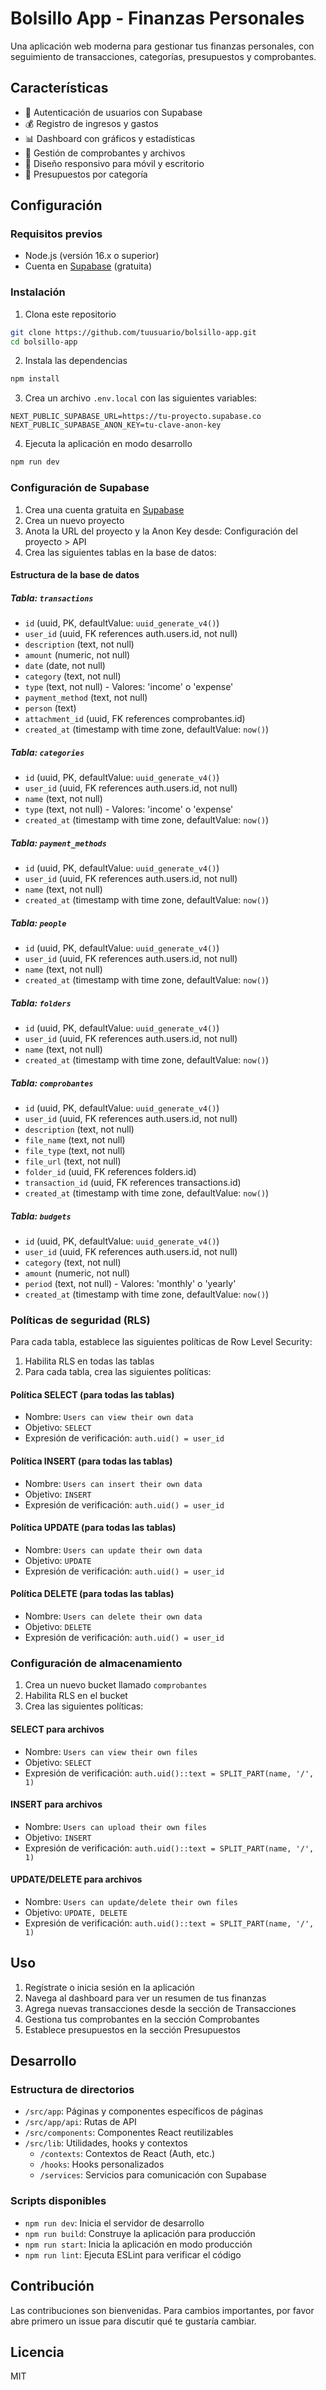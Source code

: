 # Bolsillo App - Finanzas Personales

Una aplicación web moderna para gestionar tus finanzas personales, con seguimiento de transacciones, categorías, presupuestos y comprobantes.

## Características

- 🔐 Autenticación de usuarios con Supabase
- 💰 Registro de ingresos y gastos
- 📊 Dashboard con gráficos y estadísticas
- 📃 Gestión de comprobantes y archivos
- 📱 Diseño responsivo para móvil y escritorio
- 💼 Presupuestos por categoría

## Configuración

### Requisitos previos

- Node.js (versión 16.x o superior)
- Cuenta en [Supabase](https://supabase.com) (gratuita)

### Instalación

1. Clona este repositorio
```bash
git clone https://github.com/tuusuario/bolsillo-app.git
cd bolsillo-app
```

2. Instala las dependencias
```bash
npm install
```

3. Crea un archivo `.env.local` con las siguientes variables:
```
NEXT_PUBLIC_SUPABASE_URL=https://tu-proyecto.supabase.co
NEXT_PUBLIC_SUPABASE_ANON_KEY=tu-clave-anon-key
```

4. Ejecuta la aplicación en modo desarrollo
```bash
npm run dev
```

### Configuración de Supabase

1. Crea una cuenta gratuita en [Supabase](https://supabase.com)
2. Crea un nuevo proyecto
3. Anota la URL del proyecto y la Anon Key desde: Configuración del proyecto > API
4. Crea las siguientes tablas en la base de datos:

#### Estructura de la base de datos

##### Tabla: `transactions`
- `id` (uuid, PK, defaultValue: `uuid_generate_v4()`)
- `user_id` (uuid, FK references auth.users.id, not null)
- `description` (text, not null)
- `amount` (numeric, not null)
- `date` (date, not null)
- `category` (text, not null)
- `type` (text, not null) - Valores: 'income' o 'expense'
- `payment_method` (text, not null)
- `person` (text)
- `attachment_id` (uuid, FK references comprobantes.id)
- `created_at` (timestamp with time zone, defaultValue: `now()`)

##### Tabla: `categories`
- `id` (uuid, PK, defaultValue: `uuid_generate_v4()`)
- `user_id` (uuid, FK references auth.users.id, not null)
- `name` (text, not null)
- `type` (text, not null) - Valores: 'income' o 'expense'
- `created_at` (timestamp with time zone, defaultValue: `now()`)

##### Tabla: `payment_methods`
- `id` (uuid, PK, defaultValue: `uuid_generate_v4()`)
- `user_id` (uuid, FK references auth.users.id, not null)
- `name` (text, not null)
- `created_at` (timestamp with time zone, defaultValue: `now()`)

##### Tabla: `people`
- `id` (uuid, PK, defaultValue: `uuid_generate_v4()`)
- `user_id` (uuid, FK references auth.users.id, not null)
- `name` (text, not null)
- `created_at` (timestamp with time zone, defaultValue: `now()`)

##### Tabla: `folders`
- `id` (uuid, PK, defaultValue: `uuid_generate_v4()`)
- `user_id` (uuid, FK references auth.users.id, not null)
- `name` (text, not null)
- `created_at` (timestamp with time zone, defaultValue: `now()`)

##### Tabla: `comprobantes`
- `id` (uuid, PK, defaultValue: `uuid_generate_v4()`)
- `user_id` (uuid, FK references auth.users.id, not null)
- `description` (text, not null)
- `file_name` (text, not null)
- `file_type` (text, not null)
- `file_url` (text, not null)
- `folder_id` (uuid, FK references folders.id)
- `transaction_id` (uuid, FK references transactions.id)
- `created_at` (timestamp with time zone, defaultValue: `now()`)

##### Tabla: `budgets`
- `id` (uuid, PK, defaultValue: `uuid_generate_v4()`)
- `user_id` (uuid, FK references auth.users.id, not null)
- `category` (text, not null)
- `amount` (numeric, not null)
- `period` (text, not null) - Valores: 'monthly' o 'yearly'
- `created_at` (timestamp with time zone, defaultValue: `now()`)

### Políticas de seguridad (RLS)

Para cada tabla, establece las siguientes políticas de Row Level Security:

1. Habilita RLS en todas las tablas
2. Para cada tabla, crea las siguientes políticas:

#### Política SELECT (para todas las tablas)
- Nombre: `Users can view their own data`
- Objetivo: `SELECT`
- Expresión de verificación: `auth.uid() = user_id`

#### Política INSERT (para todas las tablas)
- Nombre: `Users can insert their own data`
- Objetivo: `INSERT`
- Expresión de verificación: `auth.uid() = user_id`

#### Política UPDATE (para todas las tablas)
- Nombre: `Users can update their own data`
- Objetivo: `UPDATE`
- Expresión de verificación: `auth.uid() = user_id`

#### Política DELETE (para todas las tablas)
- Nombre: `Users can delete their own data`
- Objetivo: `DELETE`
- Expresión de verificación: `auth.uid() = user_id`

### Configuración de almacenamiento

1. Crea un nuevo bucket llamado `comprobantes`
2. Habilita RLS en el bucket
3. Crea las siguientes políticas:

#### SELECT para archivos
- Nombre: `Users can view their own files`
- Objetivo: `SELECT`
- Expresión de verificación: `auth.uid()::text = SPLIT_PART(name, '/', 1)`

#### INSERT para archivos
- Nombre: `Users can upload their own files`
- Objetivo: `INSERT`
- Expresión de verificación: `auth.uid()::text = SPLIT_PART(name, '/', 1)`

#### UPDATE/DELETE para archivos
- Nombre: `Users can update/delete their own files`
- Objetivo: `UPDATE, DELETE`
- Expresión de verificación: `auth.uid()::text = SPLIT_PART(name, '/', 1)`

## Uso

1. Regístrate o inicia sesión en la aplicación
2. Navega al dashboard para ver un resumen de tus finanzas
3. Agrega nuevas transacciones desde la sección de Transacciones
4. Gestiona tus comprobantes en la sección Comprobantes
5. Establece presupuestos en la sección Presupuestos

## Desarrollo

### Estructura de directorios

- `/src/app`: Páginas y componentes específicos de páginas
- `/src/app/api`: Rutas de API
- `/src/components`: Componentes React reutilizables
- `/src/lib`: Utilidades, hooks y contextos
  - `/contexts`: Contextos de React (Auth, etc.)
  - `/hooks`: Hooks personalizados
  - `/services`: Servicios para comunicación con Supabase

### Scripts disponibles

- `npm run dev`: Inicia el servidor de desarrollo
- `npm run build`: Construye la aplicación para producción
- `npm run start`: Inicia la aplicación en modo producción
- `npm run lint`: Ejecuta ESLint para verificar el código

## Contribución

Las contribuciones son bienvenidas. Para cambios importantes, por favor abre primero un issue para discutir qué te gustaría cambiar.

## Licencia

MIT